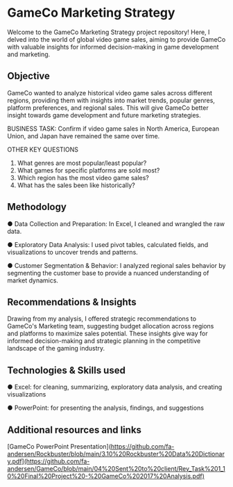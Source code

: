 # GameCo Marketing Strategy

Welcome to the GameCo Marketing Strategy project repository! Here, I delved into the world of global video game sales, aiming to provide GameCo with valuable insights for informed decision-making in game development and marketing.

## Objective
GameCo wanted to analyze historical video game sales across different regions, providing them with insights into market trends, popular genres, platform preferences, and regional sales. This will give GameCo better insight towards game development and future marketing strategies.

BUSINESS TASK:
Confirm if video game sales in North America, European Union, and Japan have remained the same over time.

OTHER KEY QUESTIONS
1. What genres are most popular/least popular?
2. What games for specific platforms are sold most?
3. Which region has the most video game sales?
4. What has the sales been like historically?

## Methodology

● Data Collection and Preparation: In Excel, I cleaned and wrangled the raw data.

● Exploratory Data Analysis: I used pivot tables, calculated fields, and visualizations to uncover trends and patterns.

● Customer Segmentation & Behavior: I analyzed regional sales behavior by segmenting the customer base to provide a nuanced understanding of market dynamics.


## Recommendations & Insights

Drawing from my analysis, I offered strategic recommendations to GameCo's Marketing team, suggesting budget allocation across regions and platforms to maximize sales potential. These insights give way for informed decision-making and strategic planning in the competitive landscape of the gaming industry.

## Technologies & Skills used

● Excel: for cleaning, summarizing, exploratory data analysis, and creating visualizations

● PowerPoint: for presenting the analysis, findings, and suggestions


## Additional resources and links
[GameCo PowerPoint Presentation](https://github.com/fa-andersen/Rockbuster/blob/main/3.10%20Rockbuster%20Data%20Dictionary.pdf](https://github.com/fa-andersen/GameCo/blob/main/04%20Sent%20to%20client/Rev_Task%201_10%20Final%20Project%20-%20GameCo%202017%20Analysis.pdf)
